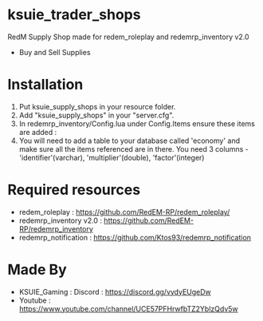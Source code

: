 # ksuie_trader_shops
RedM Supply Shop made for redem_roleplay and redemrp_inventory v2.0
- Buy and Sell Supplies

# Installation
1. Put ksuie_supply_shops in your resource folder.
2. Add "ksuie_supply_shops" in your "server.cfg".
3. In redemrp_inventory/Config.lua under Config.Items ensure these items are added :
4. You will need to add a table to your database called 'economy' and make sure all the items referenced are in there. You need
    3 columns - 'identifier'(varchar), 'multiplier'(double), 'factor'(integer)

# Required resources
- redem_roleplay : https://github.com/RedEM-RP/redem_roleplay/
- redemrp_inventory v2.0 : https://github.com/RedEM-RP/redemrp_inventory
- redemrp_notification : https://github.com/Ktos93/redemrp_notification

# Made By
- KSUIE_Gaming : Discord : https://discord.gg/vydyEUgeDw
- Youtube : https://www.youtube.com/channel/UCE57PFHrwfbTZ2YblzQdv5w